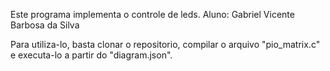 Este programa implementa o controle de leds.
Aluno: Gabriel Vicente Barbosa da Silva

Para utiliza-lo, basta clonar o repositorio, compilar o arquivo "pio_matrix.c" e executa-lo a partir do "diagram.json".
